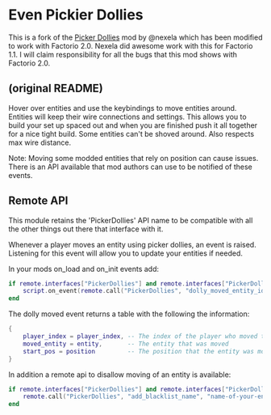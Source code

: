 # Even Pickier Dollies

This is a fork of the [Picker Dollies](https://github.com/Nexela/PickerDollies) mod by @nexela which has been modified to work with Factorio 2.0. Nexela did awesome work with this for Factorio 1.1. I will claim responsibility for all the bugs that this mod shows with Factorio 2.0.


## (original README)

Hover over entities and use the keybindings to move entities around. Entities will keep their wire connections and settings. This allows you to build your set up spaced out and when you are finished push it all together for a nice tight build. Some entities can't be shoved around. Also respects max wire distance.

Note: Moving some modded entities that rely on position can cause issues. There is an API available that mod authors can use to be notified of these events.

## Remote API

This module retains the 'PickerDollies' API name to be compatible with all the other things out there that interface with it.

Whenever a player moves an entity using picker dollies, an event is
raised. Listening for this event will allow you to update your
entities if needed.

In your mods on_load and on_init events add:

```lua
if remote.interfaces["PickerDollies"] and remote.interfaces["PickerDollies"]["dolly_moved_entity_id"] then
    script.on_event(remote.call("PickerDollies", "dolly_moved_entity_id"), your_function_to_update_the_entity)
end
```

The dolly moved event returns a table with the following the information:
```lua
{
    player_index = player_index, -- The index of the player who moved the entity
    moved_entity = entity,       -- The entity that was moved
    start_pos = position         -- The position that the entity was moved from
}
```

In addition a remote api to disallow moving of an entity is available:
```lua
if remote.interfaces["PickerDollies"] and remote.interfaces["PickerDollies"]["add_blacklist_name"] then
    remote.call("PickerDollies", "add_blacklist_name", "name-of-your-entity")
end
```
